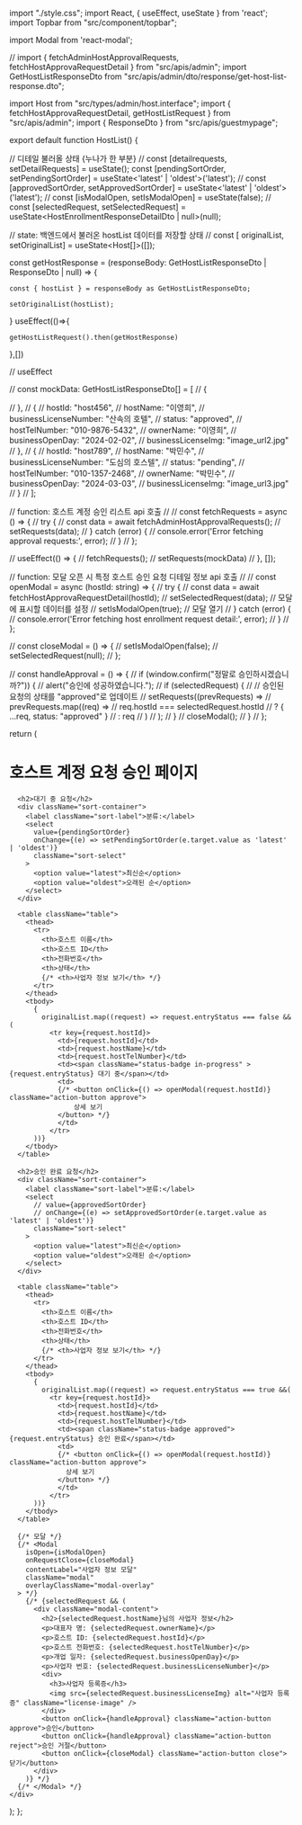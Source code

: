 import "./style.css";
import React, { useEffect, useState } from 'react';
import Topbar from "src/component/topbar";

import Modal from 'react-modal';

// import { fetchAdminHostApprovalRequests, fetchHostApprovaRequestDetail } from "src/apis/admin";
import GetHostListResponseDto from "src/apis/admin/dto/response/get-host-list-response.dto";

import Host from "src/types/admin/host.interface";
import { fetchHostApprovaRequestDetail, getHostListRequest } from "src/apis/admin";
import { ResponseDto } from "src/apis/guestmypage";



export default function HostList() {
  
  // 디테일 불러올 상태 {누나가 한 부분}
  // const [detailrequests, setDetailRequests] = useState<HostEnrollmentResponseDetailDto>();
  const [pendingSortOrder, setPendingSortOrder] = useState<'latest' | 'oldest'>('latest');
  // const [approvedSortOrder, setApprovedSortOrder] = useState<'latest' | 'oldest'>('latest');
  // const [isModalOpen, setIsModalOpen] = useState(false);
  // const [selectedRequest, setSelectedRequest] = useState<HostEnrollmentResponseDetailDto | null>(null);
  
  // state: 백엔드에서 불러온 hostList 데이터를 저장할 상태 //
  const [ originalList, setOriginalList] = useState<Host[]>([]);

  const getHostResponse = (responseBody: GetHostListResponseDto | ResponseDto | null) => {
    

    const { hostList } = responseBody as GetHostListResponseDto;
    
    setOriginalList(hostList);
  }
  useEffect(()=>{

    getHostListRequest().then(getHostResponse)
  },[])

  // useEffect

  //      const mockData:  GetHostListResponseDto[]  = [
  //       {

  //       },
  //       {
  //         hostId: "host456",
  //         hostName: "이영희",
  //         businessLicenseNumber: "산속의 호텔",
  //         status: "approved",
  //         hostTelNumber: "010-9876-5432",
  //         ownerName: "이영희",
  //         businessOpenDay: "2024-02-02",
  //         businessLicenseImg: "image_url2.jpg"
  //       },
  //       {
  //         hostId: "host789",
  //         hostName: "박민수",
  //         businessLicenseNumber: "도심의 호스텔",
  //         status: "pending",
  //         hostTelNumber: "010-1357-2468",
  //         ownerName: "박민수",
  //         businessOpenDay: "2024-03-03",
  //         businessLicenseImg: "image_url3.jpg"
  //       }
  //     ];


  // function: 호스트 계정 승인 리스트 api 호출 //
  // const fetchRequests = async () => {
  //   try {
  //     const data = await fetchAdminHostApprovalRequests(); 
  //     setRequests(data);
  //   } catch (error) {
  //     console.error('Error fetching approval requests:', error);
  //   }
  // };

  // useEffect(() => {
    // fetchRequests();
    // setRequests(mockData)
  // }, []);

//  function: 모달 오픈 시 특정 호스트 승인 요청 디테일 정보 api 호출 //
// const openModal = async (hostId: string) => {
//   try {
//     const data = await fetchHostApprovaRequestDetail(hostId);
//     setSelectedRequest(data);  // 모달에 표시할 데이터를 설정
//     setIsModalOpen(true);      // 모달 열기
//   } catch (error) {
//     console.error('Error fetching host enrollment request detail:', error);
//   }
// };



  // const closeModal = () => {
  //   setIsModalOpen(false);
  //   setSelectedRequest(null);
  // };

  // const handleApproval = () => {
  //   if (window.confirm("정말로 승인하시겠습니까?")) {
  //     alert("승인에 성공하였습니다.");
  //     if (selectedRequest) {
  //       // 승인된 요청의 상태를 "approved"로 업데이트
  //       setRequests((prevRequests) =>
  //         prevRequests.map((req) =>
  //           req.hostId === selectedRequest.hostId
  //             ? { ...req, status: "approved" }
  //             : req
  //         )
  //       );
  //     }
  //     closeModal();
  //   }
  // };

  return (
    <div className="page-container">
      <Topbar />
      <h1>호스트 계정 요청 승인 페이지</h1>

      <h2>대기 중 요청</h2>
      <div className="sort-container">
        <label className="sort-label">분류:</label>
        <select
          value={pendingSortOrder}
          onChange={(e) => setPendingSortOrder(e.target.value as 'latest' | 'oldest')}
          className="sort-select"
        >
          <option value="latest">최신순</option>
          <option value="oldest">오래된 순</option>
        </select>
      </div>

      <table className="table">
        <thead>
          <tr>
            <th>호스트 이름</th>
            <th>호스트 ID</th>
            <th>전화번호</th>
            <th>상태</th>
            {/* <th>사업자 정보 보기</th> */}
          </tr>
        </thead>
        <tbody>
          {
            originalList.map((request) => request.entryStatus === false &&(
              <tr key={request.hostId}>
                <td>{request.hostId}</td>
                <td>{request.hostName}</td>
                <td>{request.hostTelNumber}</td>
                <td><span className="status-badge in-progress" >{request.entryStatus} 대기 중</span></td>
                <td>
                {/* <button onClick={() => openModal(request.hostId)} className="action-button approve">
                    상세 보기
                </button> */}
                </td>
              </tr>
          ))}
        </tbody>
      </table>

      <h2>승인 완료 요청</h2>
      <div className="sort-container">
        <label className="sort-label">분류:</label>
        <select
          // value={approvedSortOrder}
          // onChange={(e) => setApprovedSortOrder(e.target.value as 'latest' | 'oldest')}
          className="sort-select"
        >
          <option value="latest">최신순</option>
          <option value="oldest">오래된 순</option>
        </select>
      </div>

      <table className="table">
        <thead>
          <tr>
            <th>호스트 이름</th>
            <th>호스트 ID</th>
            <th>전화번호</th>
            <th>상태</th>
            {/* <th>사업자 정보 보기</th> */}
          </tr>
        </thead>
        <tbody>
          {
            originalList.map((request) => request.entryStatus === true &&(
              <tr key={request.hostId}>
                <td>{request.hostId}</td>
                <td>{request.hostName}</td>
                <td>{request.hostTelNumber}</td>
                <td><span className="status-badge approved">{request.entryStatus} 승인 완료</span></td>
                <td>
                {/* <button onClick={() => openModal(request.hostId)} className="action-button approve">
                  상세 보기
                </button> */}
                </td>
              </tr>
          ))}
        </tbody>
      </table>

      {/* 모달 */}
      {/* <Modal
        isOpen={isModalOpen}
        onRequestClose={closeModal}
        contentLabel="사업자 정보 모달"
        className="modal"
        overlayClassName="modal-overlay"
      > */}
        {/* {selectedRequest && (
          <div className="modal-content">
            <h2>{selectedRequest.hostName}님의 사업자 정보</h2>
            <p>대표자 명: {selectedRequest.ownerName}</p>
            <p>호스트 ID: {selectedRequest.hostId}</p>
            <p>호스트 전화번호: {selectedRequest.hostTelNumber}</p>
            <p>개업 일자: {selectedRequest.businessOpenDay}</p>
            <p>사업자 번호: {selectedRequest.businessLicenseNumber}</p>
            <div>
              <h3>사업자 등록증</h3>
              <img src={selectedRequest.businessLicenseImg} alt="사업자 등록증" className="license-image" />
            </div>
            <button onClick={handleApproval} className="action-button approve">승인</button>
            <button onClick={handleApproval} className="action-button reject">승인 거절</button>
            <button onClick={closeModal} className="action-button close">닫기</button>
          </div>
        )} */}
      {/* </Modal> */}
    </div>
  );
};
